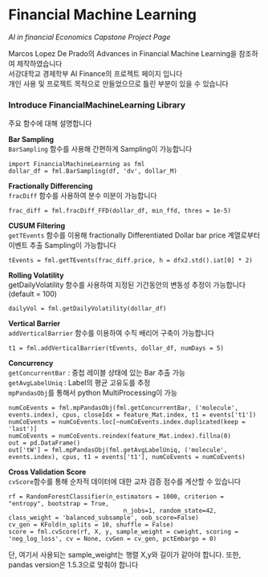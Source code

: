 # Financial Machine Learning
*AI in financial Economics Capstone Project Page*

Marcos Lopez De Prado의 Advances in Financial Machine Learning을 참조하여 제작하였습니다<br>
서강대학교 경제학부 AI Finance의 프로젝트 페이지 입니다 <br>
개인 사용 및 프로젝트 목적으로 만들었으므로 틀린 부분이 있을 수 있습니다

### Introduce FinancialMachineLearning Library
주요 함수에 대해 설명합니다

**Bar Sampling**<br>
`BarSampling` 함수를 사용해 간편하게 Sampling이 가능합니다

```angular2html
import FinancialMachineLearning as fml
dollar_df = fml.BarSampling(df, 'dv', dollar_M)
```

**Fractionally Differencing**<br>
`fracDiff` 함수를 사용하여 분수 미분이 가능합니다

```angular2html
frac_diff = fml.fracDiff_FFD(dollar_df, min_ffd, thres = 1e-5)
```

**CUSUM Filtering**<br>
`getTEvents` 함수를 이용해 fractionally Differentiated Dollar bar price 계열로부터 이벤트 추출 Sampling이 가능합니다

```angular2html
tEvents = fml.getTEvents(frac_diff.price, h = dfx2.std().iat[0] * 2)
```

**Rolling Volatility**<br>
getDailyVolatility 함수를 사용하여 지정된 기간동안의 변동성 추정이 가능합니다(default = 100)
```angular2html
dailyVol = fml.getDailyVolatility(dollar_df)
```

**Vertical Barrier**<br>
`addVerticalBarrier` 함수를 이용하여 수직 배리어 구축이 가능합니다
```angular2html
t1 = fml.addVerticalBarrier(tEvents, dollar_df, numDays = 5)
```

**Concurrency**<br>
`getConcurrentBar` : 중첩 레이블 상태에 있는 Bar 추출 가능<br>
`getAvgLabelUniq` : Label의 평균 고유도를 추정<br>
`mpPandasObj`를 통해서 python MultiProcessing이 가능

```angular2html
numCoEvents = fml.mpPandasObj(fml.getConcurrentBar, ('molecule', events.index), cpus, closeIdx = feature_Mat.index, t1 = events['t1'])
numCoEvents = numCoEvents.loc[~numCoEvents.index.duplicated(keep = 'last')]
numCoEvents = numCoEvents.reindex(feature_Mat.index).fillna(0)
out = pd.DataFrame()
out['tW'] = fml.mpPandasObj(fml.getAvgLabelUniq, ('molecule', events.index), cpus, t1 = events['t1'], numCoEvents = numCoEvents)
```

**Cross Validation Score**<br>
`cvScore`함수를 통해 순차적 데이터에 대한 교차 검증 점수를 계산할 수 있습니다

```angular2html
rf = RandomForestClassifier(n_estimators = 1000, criterion = "entropy", bootstrap = True,
                                n_jobs=1, random_state=42, class_weight = 'balanced_subsample', oob_score=False)
cv_gen = KFold(n_splits = 10, shuffle = False)
score = fml.cvScore(rf, X, y, sample_weight = cweight, scoring = 'neg_log_loss', cv = None, cvGen = cv_gen, pctEmbargo = 0)
```
단, 여기서 사용되는 sample_weight는 행렬 X,y와 길이가 같아야 합니다. 또한, pandas version은 1.5.3으로 맞춰야 합니다